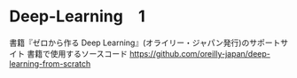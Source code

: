 # Deep-Learning　1

書籍『ゼロから作る Deep Learning』(オライリー・ジャパン発行)のサポートサイト
書籍で使用するソースコード
https://github.com/oreilly-japan/deep-learning-from-scratch
